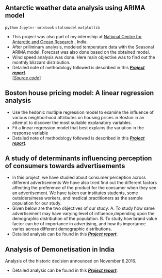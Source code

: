 ## Antarctic weather data analysis using ARIMA model 
`python` `Jupyter-notebook` `statsmodel` `matplotlib`<br>
* This project was also part of my internship at [National Centre for Antarctic and Ocean Research](http://www.ncaor.gov.in/) , India.
* After priliminary analysis, modeled temperature data with the Seasonal ARIMA model. Forecast was also done based on the obtained model.
* Wind speed analysis was done. Here main objective was to find out the monthly blizzard distribution.
* Detailed note of methodology followed is described in this [**_Project report_**](https://github.com/anirudhk686/weather_data_analysis/blob/master/Final_report.pdf).<br>
[[_Source code_]](https://github.com/anirudhk686/weather_data_analysis)

## Boston house pricing model: A linear regression analysis <br>
* Use the hedonic multiple regression model to examine the influence of various
neighborhood attributes on housing prices in Boston in an attempt to discover the most
suitable explanatory variables.
* Fit a linear regression model that best explains the variation in the response variable 
* Detailed note of methodology followed is described in this [**_Project report_**](https://github.com/anirudhk686/Case-study-reports/blob/master/reports/Regression%20Analysis(Housing).pdf).<br>

## A study of determinants influencing perception of consumers towards advertisements
* In this project, we have studied about consumer perception across different advertisements.We have also tried find out the different factors affecting the preference of the product for the consumer when they see an advertisement. We have taken our institutes students, some outsiders/mess workers, and medical practitioners as the sample population for our study.
* Given below are the two objectives of our study:
A. To study how same advertisement may have varying level of influence,depending upon the demographic distribution of the population.
B. To study how brand value factor can be of importance in advertising, and how its importance varies across different demographic distributions.
* Detailed analysis can be found in this [**_Project report_**](https://github.com/anirudhk686/Case-study-reports/blob/master/reports/Advertising%20Report.pdf).<br>

## Analysis of Demonetisation in India<br>
Analysis of the historic decision announced on November 8,2016.
* Detailed analysis can be found in this [**_Project report_**](https://github.com/anirudhk686/Case-study-reports/blob/master/reports/Demonitisation%20report.pdf).<br>


